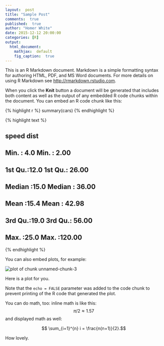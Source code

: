 ```yaml
---
layout:  post
title: "Sample Post"
comments:  true
published:  true
author: "Homer White"
date: 2015-12-12 20:00:00
categories: [R]
output:
  html_document:
    mathjax:  default
    fig_caption:  true
---
```





This is an R Markdown document. Markdown is a simple formatting syntax for authoring HTML, PDF, and MS Word documents. For more details on using R Markdown see <http://rmarkdown.rstudio.com>.

When you click the **Knit** button a document will be generated that includes both content as well as the output of any embedded R code chunks within the document. You can embed an R code chunk like this:



{% highlight r %}
summary(cars)
{% endhighlight %}



{% highlight text %}
##      speed           dist       
##  Min.   : 4.0   Min.   :  2.00  
##  1st Qu.:12.0   1st Qu.: 26.00  
##  Median :15.0   Median : 36.00  
##  Mean   :15.4   Mean   : 42.98  
##  3rd Qu.:19.0   3rd Qu.: 56.00  
##  Max.   :25.0   Max.   :120.00
{% endhighlight %}

You can also embed plots, for example: 


![plot of chunk unnamed-chunk-3](/knitr-hyde/figure/source/2015-12-12-sample-post/unnamed-chunk-3-1.png) 

<p class = "figcaption">Here is a plot for you.</p>

Note that the `echo = FALSE` parameter was added to the code chunk to prevent printing of the R code that generated the plot.

You can do math, too:  inline math is like this:  $$ \pi/2 \approx 1.57 $$ and displayed math as well:

$$ \sum_{i=1}^{n} i = \frac{n(n+1)}{2}.$$

How lovely.
